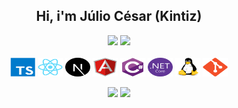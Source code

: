 <div align="center">
  <h2>Hi, i'm Júlio César (Kintiz)</h2>
</div>

<div align="center">
  <a href="https://github.com/Kintiz"></a>
  <img height="170em" src="https://github-readme-stats-sigma-five.vercel.app/api?username=Kintiz&show_icons=true&theme=dark&include_all_commits=true&count_private=true"/>
  <img height="170em" src="https://github-readme-stats-sigma-five.vercel.app/api/top-langs/?username=Kintiz&layout=compact&langs_count=7&theme=dark"/>
</div>

<div style="display: inline_block" align="center"><br>
  <img align="center" height="30" width="40" src="https://raw.githubusercontent.com/devicons/devicon/master/icons/typescript/typescript-plain.svg">
  <!--<img align="center" height="30" width="40" src="https://raw.githubusercontent.com/devicons/devicon/master/icons/sass/sass-original.svg">-->
  <img align="center" height="30" width="40" src="https://raw.githubusercontent.com/devicons/devicon/master/icons/react/react-original.svg">
  <img align="center" height="30" width="40" src="https://raw.githubusercontent.com/devicons/devicon/master/icons/nextjs/nextjs-original.svg">
  <img align="center" height="30" width="40" src="https://raw.githubusercontent.com/devicons/devicon/master/icons/angularjs/angularjs-original.svg">
  <img align="center" height="30" width="40" src="https://raw.githubusercontent.com/devicons/devicon/master/icons/csharp/csharp-original.svg">
  <img align="center" height="30" width="40" src="https://raw.githubusercontent.com/devicons/devicon/master/icons/dotnetcore/dotnetcore-original.svg">
  <img align="center" height="30" width="40" src="https://raw.githubusercontent.com/devicons/devicon/master/icons/linux/linux-original.svg">
  <img align="center" height="30" width="40" src="https://raw.githubusercontent.com/devicons/devicon/master/icons/git/git-original.svg">
</div><br>

  <div align="center">
  <a href = "mailto:juliocesar70777077@gmail.com"><img src="https://img.shields.io/badge/-Gmail-%23333?style=for-the-badge&logo=gmail&logoColor=white" target="_blank"></a>
  <a href="https://www.linkedin.com/in/júlio-rios-816a17226/" target="_blank"><img src="https://img.shields.io/badge/-LinkedIn-%230077B5?style=for-the-badge&logo=linkedin&logoColor=white" target="_blank"></a>
</div>
